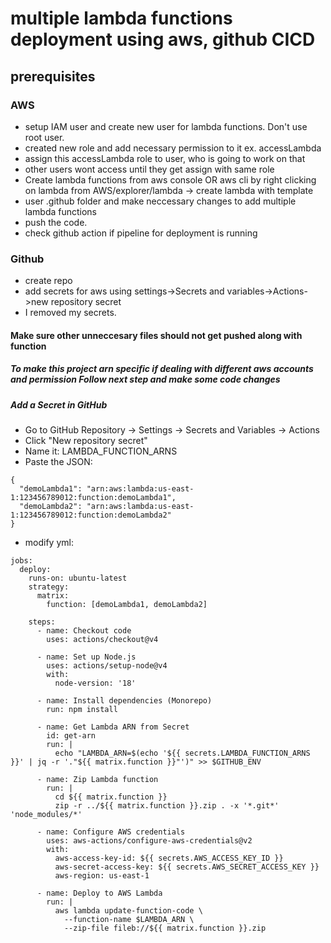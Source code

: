 # multiple lambda functions deployment using aws, github CICD

## prerequisites
### AWS 
 - setup IAM user and create new user for lambda functions. Don't use root user.
 - created new role and add necessary permission to it ex. accessLambda
 - assign this accessLambda role to user, who is going to work on that
 - other users wont access until they get assign with same role
 - Create lambda functions from aws console OR aws cli by right clicking on lambda from AWS/explorer/lambda -> create lambda with template
 - user .github folder and make neccessary changes to add multiple lambda functions
 - push the code.
 - check github action if pipeline for deployment is running
### Github
 - create repo
 - add secrets for aws using settings->Secrets and variables->Actions->new repository secret
 - I removed my secrets.

#### Make sure other unneccesary files should not get pushed along with function
##### To make this project arn specific if dealing with different aws accounts and permission Follow next step and make some code changes

##### Add a Secret in GitHub
 - Go to GitHub Repository → Settings → Secrets and Variables → Actions
 - Click "New repository secret"
 - Name it: LAMBDA_FUNCTION_ARNS
 - Paste the JSON:

```
{
  "demoLambda1": "arn:aws:lambda:us-east-1:123456789012:function:demoLambda1",
  "demoLambda2": "arn:aws:lambda:us-east-1:123456789012:function:demoLambda2"
}
```
 - modify yml:
```
jobs:
  deploy:
    runs-on: ubuntu-latest
    strategy:
      matrix:
        function: [demoLambda1, demoLambda2]

    steps:
      - name: Checkout code
        uses: actions/checkout@v4

      - name: Set up Node.js
        uses: actions/setup-node@v4
        with:
          node-version: '18'

      - name: Install dependencies (Monorepo)
        run: npm install

      - name: Get Lambda ARN from Secret
        id: get-arn
        run: |
          echo "LAMBDA_ARN=$(echo '${{ secrets.LAMBDA_FUNCTION_ARNS }}' | jq -r '."${{ matrix.function }}"')" >> $GITHUB_ENV

      - name: Zip Lambda function
        run: |
          cd ${{ matrix.function }}
          zip -r ../${{ matrix.function }}.zip . -x '*.git*' 'node_modules/*'

      - name: Configure AWS credentials
        uses: aws-actions/configure-aws-credentials@v2
        with:
          aws-access-key-id: ${{ secrets.AWS_ACCESS_KEY_ID }}
          aws-secret-access-key: ${{ secrets.AWS_SECRET_ACCESS_KEY }}
          aws-region: us-east-1

      - name: Deploy to AWS Lambda
        run: |
          aws lambda update-function-code \
            --function-name $LAMBDA_ARN \
            --zip-file fileb://${{ matrix.function }}.zip

```
          
